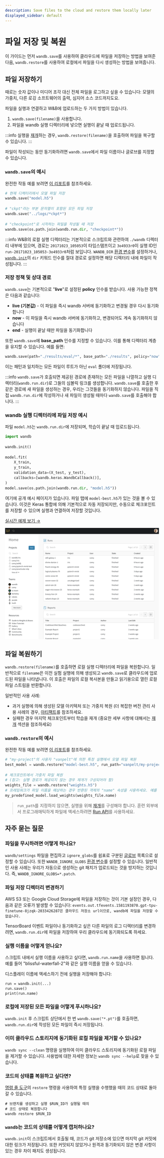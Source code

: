 ```yaml
---
description: Save files to the cloud and restore them locally later
displayed_sidebar: default
---
```


# 파일 저장 및 복원

<head>
  <title>클라우드에 파일 저장 및 복원</title>
</head>

이 가이드는 먼저 `wandb.save`를 사용하여 클라우드에 파일을 저장하는 방법을 보여준 다음, `wandb.restore`를 사용하여 로컬에서 파일을 다시 생성하는 방법을 보여줍니다.

## 파일 저장하기

때로는 숫자 값이나 미디어 조각 대신 전체 파일을 로그하고 싶을 수 있습니다: 모델의 가중치, 다른 로깅 소프트웨어의 출력, 심지어 소스 코드까지도요.

파일을 실행과 연결하고 W&B에 업로드하는 두 가지 방법이 있습니다.

1. `wandb.save(filename)`을 사용합니다.
2. 파일을 wandb 실행 디렉터리에 넣으면 실행이 끝날 때 업로드됩니다.

:::info
실행을 [재개](../runs/resuming.md)하는 경우, `wandb.restore(filename)`을 호출하여 파일을 복구할 수 있습니다.
:::

파일이 작성되는 동안 동기화하려면 `wandb.save`에서 파일 이름이나 글로브를 지정할 수 있습니다.

### `wandb.save`의 예시

완전한 작동 예를 보려면 [이 리포트](https://app.wandb.ai/lavanyashukla/save\_and\_restore/reports/Saving-and-Restoring-Models-with-W%26B--Vmlldzo3MDQ3Mw)를 참조하세요.

```python
# 현재 디렉터리에서 모델 파일 저장
wandb.save("model.h5")

# "ckpt"라는 부분 문자열이 포함된 모든 파일 저장
wandb.save("../logs/*ckpt*")

# "checkpoint"로 시작하는 파일을 작성될 때 저장
wandb.save(os.path.join(wandb.run.dir, "checkpoint*"))
```

:::info
W&B의 로컬 실행 디렉터리는 기본적으로 스크립트와 관련하여 `./wandb` 디렉터리 내부에 있으며, 경로는 `20171023_105053`이 타임스탬프이고 `3o4933r0`이 실행 ID인 `run-20171023_105053-3o4933r0`처럼 보입니다. `WANDB_DIR` [환경 변수](environment-variables.md)를 설정하거나, [`wandb.init`](./launch.md)의 `dir` 키워드 인수를 절대 경로로 설정하면 해당 디렉터리 내에 파일이 작성됩니다.
:::

### 저장 정책 및 상대 경로

`wandb.save`는 기본적으로 "**live**"로 설정된 **policy** 인수를 받습니다. 사용 가능한 정책은 다음과 같습니다:

* **live (기본값)** - 이 파일을 즉시 wandb 서버에 동기화하고 변경될 경우 다시 동기화합니다
* **now** - 이 파일을 즉시 wandb 서버에 동기화하고, 변경되어도 계속 동기화하지 않습니다
* **end** - 실행이 끝날 때만 파일을 동기화합니다

또한 `wandb.save`에 **base\_path** 인수를 지정할 수 있습니다. 이를 통해 디렉터리 계층을 유지할 수 있습니다. 예를 들면:

```python
wandb.save(path="./results/eval/*", base_path="./results", policy="now")
```

이는 패턴과 일치하는 모든 파일이 루트가 아닌 `eval` 폴더에 저장됩니다.

:::info
`wandb.save`가 호출되면 제공된 경로에 존재하는 모든 파일을 나열하고 실행 디렉터리(`wandb.run.dir`)로 그들의 심볼릭 링크를 생성합니다. `wandb.save`를 호출한 후 같은 경로에 새 파일을 생성하는 경우, 우리는 그것들을 동기화하지 않습니다. 파일을 직접 `wandb.run.dir`에 작성하거나 새 파일이 생성될 때마다 `wandb.save`를 호출해야 합니다.
:::

### wandb 실행 디렉터리에 파일 저장 예시

파일 `model.h5`는 `wandb.run.dir`에 저장되며, 학습이 끝날 때 업로드됩니다.

```python
import wandb

wandb.init()

model.fit(
    X_train,
    y_train,
    validation_data=(X_test, y_test),
    callbacks=[wandb.keras.WandbCallback()],
)
model.save(os.path.join(wandb.run.dir, "model.h5"))
```

여기에 공개 예시 페이지가 있습니다. 파일 탭에 `model-best.h5`가 있는 것을 볼 수 있습니다. 이것은 Keras 통합에 의해 기본적으로 자동 저장되지만, 수동으로 체크포인트를 저장할 수 있으며 실행과 연결하여 저장할 것입니다.

[실시간 예제 보기 →](https://app.wandb.ai/wandb/neurips-demo/runs/206aacqo/files)

![](/images/experiments/example_saving_file_to_directory.png)

## 파일 복원하기

`wandb.restore(filename)`를 호출하면 로컬 실행 디렉터리에 파일을 복원합니다. 일반적으로 `filename`은 이전 실험 실행에 의해 생성되고 `wandb.save`로 클라우드에 업로드된 파일을 나타냅니다. 이 호출은 파일의 로컬 복사본을 만들고 읽기용으로 열린 로컬 파일 스트림을 반환합니다.

일반적인 사용 사례:

* 과거 실행에 의해 생성된 모델 아키텍처 또는 가중치 복원 (더 복잡한 버전 관리 사용 사례의 경우, [아티팩트](../artifacts/intro.md)를 참조하세요.
* 실패한 경우 마지막 체크포인트부터 학습을 재개 (중요한 세부 사항에 대해서는 [재개](../runs/resuming.md) 섹션을 참조하세요)

### `wandb.restore`의 예시

완전한 작동 예를 보려면 [이 리포트](https://app.wandb.ai/lavanyashukla/save\_and\_restore/reports/Saving-and-Restoring-Models-with-W%26B--Vmlldzo3MDQ3Mw)를 참조하세요.

```python
# "my-project"의 사용자 "vanpelt"에 의한 특정 실행에서 모델 파일 복원
best_model = wandb.restore("model-best.h5", run_path="vanpelt/my-project/a1b2c3d")

# 체크포인트에서 가중치 파일 복원
# (참고: 실행 경로가 제공되지 않는 경우 재개가 구성되어야 함)
weights_file = wandb.restore("weights.h5")
# 프레임워크가 파일 이름을 예상하는 경우 반환된 객체의 "name" 속성을 사용하세요. 예를 들어 Keras에서는
my_predefined_model.load_weights(weights_file.name)
```

> `run_path`를 지정하지 않으면, 실행을 위해 [재개](../runs/resuming.md)를 구성해야 합니다. 훈련 외부에서 프로그래매틱하게 파일에 액세스하려면 [Run API](../../ref/python/run.md)를 사용하세요.

## 자주 묻는 질문

### 파일을 무시하려면 어떻게 하나요?

`wandb/settings` 파일을 편집하고 `ignore_globs`를 쉼표로 구분된 [글로브](https://en.wikipedia.org/wiki/Glob\_\(programming\)) 목록으로 설정할 수 있습니다. 또한 `WANDB_IGNORE_GLOBS` [환경 변수](./environment-variables.md)를 설정할 수 있습니다. 일반적인 사용 사례는 우리가 자동으로 생성하는 git 패치가 업로드되는 것을 방지하는 것입니다. 즉, `WANDB_IGNORE_GLOBS=*.patch`.

### 파일 저장 디렉터리 변경하기

AWS S3 또는 Google Cloud Storage에 파일을 저장하는 것이 기본 설정인 경우, 다음과 같은 오류가 발생할 수 있습니다: `events.out.tfevents.1581193870.gpt-tpu-finetune-8jzqk-2033426287은 클라우드 저장소 url이므로, wandb에 파일을 저장할 수 없습니다.`

TensorBoard 이벤트 파일이나 동기화하고 싶은 다른 파일의 로그 디렉터리를 변경하려면, `wandb.run.dir`에 파일을 저장하여 우리 클라우드에 동기화되도록 하세요.

### 실행 이름을 어떻게 얻나요?

스크립트 내에서 실행 이름을 사용하고 싶다면, `wandb.run.name`을 사용하면 됩니다. 예를 들어 "blissful-waterfall-2"와 같은 실행 이름을 얻을 수 있습니다.

디스플레이 이름에 액세스하기 전에 실행을 저장해야 합니다:

```
run = wandb.init(...)
run.save()
print(run.name)
```

### 로컬에 저장된 모든 파일을 어떻게 푸시하나요?

`wandb.init` 후 스크립트 상단에서 한 번 `wandb.save("*.pt")`를 호출하면, `wandb.run.dir`에 작성된 모든 파일이 즉시 저장됩니다.

### 이미 클라우드 스토리지에 동기화된 로컬 파일을 제거할 수 있나요?

`wandb sync --clean` 명령을 실행하여 이미 클라우드 스토리지에 동기화된 로컬 파일을 제거할 수 있습니다. 사용법에 대한 자세한 정보는 `wandb sync --help`로 찾을 수 있습니다.

### 코드의 상태를 복원하고 싶다면?

[명령 줄 도구](../../ref/cli/README.md)의 `restore` 명령을 사용하여 특정 실행을 수행했을 때의 코드 상태로 돌아갈 수 있습니다.

```shell
# 브랜치를 생성하고 실행 $RUN_ID가 실행될 때의
# 코드 상태로 복원합니다
wandb restore $RUN_ID
```

### `wandb`는 코드의 상태를 어떻게 캡처하나요?

`wandb.init`이 스크립트에서 호출될 때, 코드가 git 저장소에 있으면 마지막 git 커밋에 대한 링크가 저장됩니다. 또한 커밋되지 않았거나 원격과 동기화되지 않은 변경 사항이 있는 경우 차이 패치도 생성됩니다.